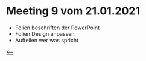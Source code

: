 # Meeting 9 vom 21.01.2021

- Folien beschriften der PowerPoint
- Folien Design anpassen
- Aufteilen wer was spricht

[<--](Meeting8.md)
